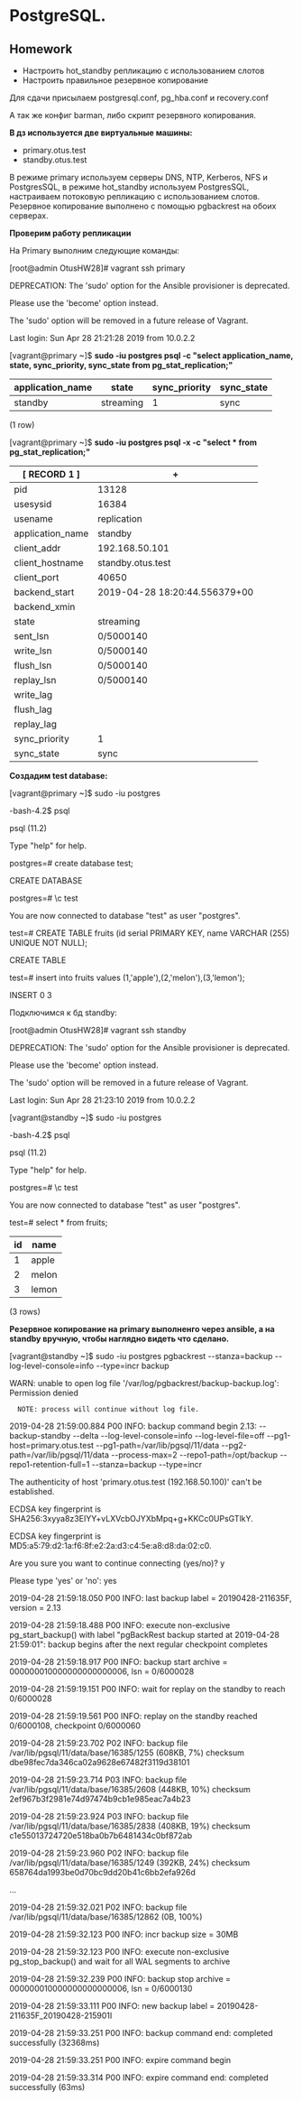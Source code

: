 # **PostgreSQL.**

## **Homework**

- Настроить hot_standby репликацию с использованием слотов
- Настроить правильное резервное копирование

Для сдачи присылаем postgresql.conf, pg_hba.conf и recovery.conf

А так же конфиг barman, либо скрипт резервного копирования.


**В дз используется две виртуальные машины:**
- primary.otus.test 
- standby.otus.test 

В режиме primary используем серверы DNS, NTP, Kerberos, NFS и PostgresSQL, в режиме hot_standby используем PostgresSQL, настраиваем потоковую репликацию с использованием слотов. Резервное копирование выполнено с помощью pgbackrest на обоих серверах.

**Проверим работу репликации**

На Primary выполним следующие команды:

[root@admin OtusHW28]# vagrant ssh primary

DEPRECATION: The 'sudo' option for the Ansible provisioner is deprecated.

Please use the 'become' option instead.

The 'sudo' option will be removed in a future release of Vagrant.

Last login: Sun Apr 28 21:21:28 2019 from 10.0.2.2

[vagrant@primary ~]$ **sudo -iu postgres psql -c "select application_name, state, sync_priority, sync_state from pg_stat_replication;"**

| application_name |   state   | sync_priority | sync_state |
| ---------------- | --------- | ------------- | ---------- |
| standby          | streaming |             1 | sync       |

(1 row)

[vagrant@primary ~]$ **sudo -iu postgres psql -x -c "select * from pg_stat_replication;"**

| [ RECORD 1 ]    | +                             |
| --------------- | ----------------------------  |
|pid              | 13128                         |
|usesysid         | 16384                         |
|usename          | replication                   |
|application_name | standby                       |
|client_addr      | 192.168.50.101                |
|client_hostname  | standby.otus.test             |
|client_port      | 40650                         |
|backend_start    | 2019-04-28 18:20:44.556379+00 |
|backend_xmin     |                               |
|state            | streaming                     |
|sent_lsn         | 0/5000140                     |
|write_lsn        | 0/5000140                     |
|flush_lsn        | 0/5000140                     |
|replay_lsn       | 0/5000140                     |
|write_lag        |                               |
|flush_lag        |                               | 
|replay_lag       |                               |
|sync_priority    | 1                             |
|sync_state       | sync                          |


**Создадим test database:**

[vagrant@primary ~]$ sudo -iu postgres

-bash-4.2$ psql

psql (11.2)

Type "help" for help.

postgres=# create database test;

CREATE DATABASE

postgres=# \c test

You are now connected to database "test" as user "postgres".

test=#  CREATE TABLE fruits (id serial PRIMARY KEY, name VARCHAR (255) UNIQUE NOT NULL);

CREATE TABLE

test=# insert into fruits values (1,'apple'),(2,'melon'),(3,'lemon');

INSERT 0 3

Подключимся к бд standby:

[root@admin OtusHW28]# vagrant ssh standby

DEPRECATION: The 'sudo' option for the Ansible provisioner is deprecated.

Please use the 'become' option instead.

The 'sudo' option will be removed in a future release of Vagrant.

Last login: Sun Apr 28 21:23:10 2019 from 10.0.2.2

[vagrant@standby ~]$  sudo -iu postgres

-bash-4.2$ psql

psql (11.2)

Type "help" for help.

postgres=#  \c test

You are now connected to database "test" as user "postgres".

test=# select * from fruits;

| id | name  |
| -- | ----- |
| 1  | apple |
| 2  | melon |
| 3  | lemon |

(3 rows)


**Резервное копирование на primary выполненго через ansible, а на standby вручную, чтобы наглядно видеть что сделано.**

[vagrant@standby ~]$  sudo -iu postgres pgbackrest --stanza=backup --log-level-console=info --type=incr backup

WARN: unable to open log file '/var/log/pgbackrest/backup-backup.log': Permission denied

      NOTE: process will continue without log file.

2019-04-28 21:59:00.884 P00   INFO: backup command begin 2.13: --backup-standby --delta --log-level-console=info --log-level-file=off --pg1-host=primary.otus.test --pg1-path=/var/lib/pgsql/11/data --pg2-path=/var/lib/pgsql/11/data --process-max=2 --repo1-path=/opt/backup --repo1-retention-full=1 --stanza=backup --type=incr

The authenticity of host 'primary.otus.test (192.168.50.100)' can't be established.

ECDSA key fingerprint is SHA256:3xyya8z3EIYY+vLXVcbOJYXbMpq+g+KKCc0UPsGTlkY.

ECDSA key fingerprint is MD5:a5:79:d2:1a:f6:8f:e2:2a:d3:c4:5e:a8:d8:da:02:c0.

Are you sure you want to continue connecting (yes/no)? y

Please type 'yes' or 'no': yes

2019-04-28 21:59:18.050 P00   INFO: last backup label = 20190428-211635F, version = 2.13

2019-04-28 21:59:18.488 P00   INFO: execute non-exclusive pg_start_backup() with label "pgBackRest backup started at 2019-04-28 21:59:01": backup begins after the next regular checkpoint completes

2019-04-28 21:59:18.917 P00   INFO: backup start archive = 000000010000000000000006, lsn = 0/6000028

2019-04-28 21:59:19.151 P00   INFO: wait for replay on the standby to reach 0/6000028

2019-04-28 21:59:19.561 P00   INFO: replay on the standby reached 0/6000108, checkpoint 0/6000060

2019-04-28 21:59:23.702 P02   INFO: backup file /var/lib/pgsql/11/data/base/16385/1255 (608KB, 7%) checksum dbe98fec7da346ca02a9628e67482f3119d38101

2019-04-28 21:59:23.714 P03   INFO: backup file /var/lib/pgsql/11/data/base/16385/2608 (448KB, 10%) checksum 2ef967b3f2981e74d97474b9cb1e985eac7a4b23

2019-04-28 21:59:23.924 P03   INFO: backup file /var/lib/pgsql/11/data/base/16385/2838 (408KB, 19%) checksum c1e55013724720e518ba0b7b6481434c0bf872ab

2019-04-28 21:59:23.960 P02   INFO: backup file /var/lib/pgsql/11/data/base/16385/1249 (392KB, 24%) checksum 658764da1993be0d70bc9dd20b41c6bb2efa926d

...

2019-04-28 21:59:32.021 P02   INFO: backup file /var/lib/pgsql/11/data/base/16385/12862 (0B, 100%)

2019-04-28 21:59:32.123 P00   INFO: incr backup size = 30MB

2019-04-28 21:59:32.123 P00   INFO: execute non-exclusive pg_stop_backup() and wait for all WAL segments to archive

2019-04-28 21:59:32.239 P00   INFO: backup stop archive = 000000010000000000000006, lsn = 0/6000130

2019-04-28 21:59:33.111 P00   INFO: new backup label = 20190428-211635F_20190428-215901I

2019-04-28 21:59:33.251 P00   INFO: backup command end: completed successfully (32368ms)

2019-04-28 21:59:33.251 P00   INFO: expire command begin

2019-04-28 21:59:33.314 P00   INFO: expire command end: completed successfully (63ms)

